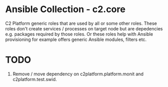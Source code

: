 # Ansible Collection - c2.core

C2 Platform generic roles that are used by all or some other roles. These roles don't create services / processes on target node but are depedencies e.g. packages required by those roles. Or these roles help with Ansible provisioning for example offers generic Ansible modules, filters etc. 

# TODO

1. Remove / move dependency on c2platform.platform.monit and c2platform.test.swid.
